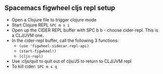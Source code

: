 ## Spacemacs figwheel cljs repl setup

* Open a Clojure file to trigger clojure mode
* Start Clojure REPL `SPC m s i`
* Open up the CIDER REPL buffer with SPC b b - choose cider-repl. This is a CLJ/JVM one.
* In the cider-repl buffer, call the following 3 functions:
  * `(use 'figwheel-sidecar.repl-api)`
  * `(start-figwheel!)`
  * `(cljs-repl)`
* Use :cljs/quit to quit out of cljs/JS to return to CLJ/JVM repl
* To kill cider: `SPC m s q`
